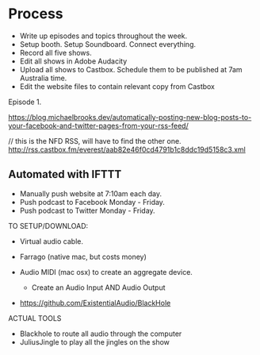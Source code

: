 # Process

+ Write up episodes and topics throughout the week.
+ Setup booth. Setup Soundboard. Connect everything.
+ Record all five shows.
+ Edit all shows in Adobe Audacity
+ Upload all shows to Castbox. Schedule them to be published at 7am Australia time.
+ Edit the website files to contain relevant copy from Castbox



Episode 1.

https://blog.michaelbrooks.dev/automatically-posting-new-blog-posts-to-your-facebook-and-twitter-pages-from-your-rss-feed/


// this is the NFD RSS, will have to find the other one.
http://rss.castbox.fm/everest/aab82e46f0cd4791b1c8ddc19d5158c3.xml

## Automated with IFTTT

+ Manually push website at 7:10am each day.
+ Push podcast to Facebook Monday - Friday.
+ Push podcast to Twitter Monday - Friday.

TO SETUP/DOWNLOAD:

- Virtual audio cable.
- Farrago (native mac, but costs money)
- Audio MIDI (mac osx) to create an aggregate device.
  + Create an Audio Input AND Audio Output

- https://github.com/ExistentialAudio/BlackHole

ACTUAL TOOLS

- Blackhole to route all audio through the computer
- JuliusJingle to play all the jingles on the show

